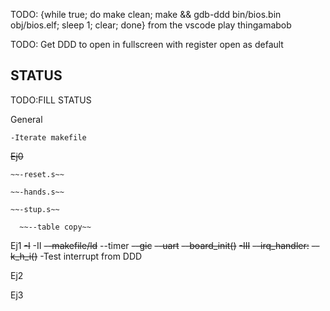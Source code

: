 
TODO: {while true; do make clean; make && gdb-ddd bin/bios.bin obj/bios.elf; sleep 1; clear; done} from the vscode play thingamabob

TODO: Get DDD to open in fullscreen with register open as default

## STATUS
  TODO:FILL STATUS

  General

    -Iterate makefile

  ~~Ej0~~

    ~~-reset.s~~

    ~~-hands.s~~

    ~~-stup.s~~
    
      ~~--table copy~~
    
  Ej1
    ~~-I~~
    -II
      ~~--makefile/ld~~
        --timer
        ~~--gic~~
        ~~--uart~~
      ~~--board_init()~~
    ~~-III~~
      ~~--irq_handler:~~
      ~~--k_h_i()~~
    -Test interrupt from DDD

  Ej2

  Ej3
